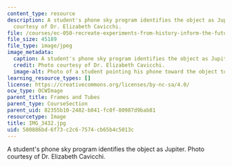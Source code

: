 ```yaml
---
content_type: resource
description: A student's phone sky program identifies the object as Jupiter. Photo
  courtesy of Dr. Elizabeth Cavicchi.
file: /courses/ec-050-recreate-experiments-from-history-inform-the-future-from-the-past-galileo-january-iap-2010/580886bd6f73c2c67574cb65b4c5013c_IMG_3432.jpg
file_size: 45189
file_type: image/jpeg
image_metadata:
  caption: A student's phone sky program identifies the object as Jupiter.
  credit: Photo courtesy of Dr. Elizabeth Cavicchi.
  image-alt: Photo of a student pointing his phone toward the object to identify it.
learning_resource_types: []
license: https://creativecommons.org/licenses/by-nc-sa/4.0/
ocw_type: OCWImage
parent_title: Frames and Tubes
parent_type: CourseSection
parent_uid: 82355b10-2482-b041-fc0f-80987d9bab81
resourcetype: Image
title: IMG_3432.jpg
uid: 580886bd-6f73-c2c6-7574-cb65b4c5013c
---
```

A student's phone sky program identifies the object as Jupiter. Photo courtesy of Dr. Elizabeth Cavicchi.